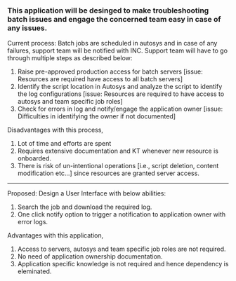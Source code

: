 ### This application will be desinged to make troubleshooting batch issues and engage the concerned team easy in case of any issues.

Current process:
Batch jobs are scheduled in autosys and in case of any failures, support team will be notified with INC.
Support team will have to go through multiple steps as described below:
  1. Raise pre-approved production access for batch servers [issue: Resources are required have access to all batch servers]
  2. Identify the script location in Autosys and analyze the script to identify the log configurations [issue: Resources are required to have access to autosys and team specific job roles]
  3. Check for errors in log and notify/engage the application owner [issue: Difficulties in identifying the owner if not documented]

Disadvantages with this process,
  1. Lot of time and efforts are spent
  2. Requires extensive documentation and KT whenever new resource is onboarded.
  3. There is risk of un-intentional operations [i.e., script deletion, content modification etc...] since resources are granted server access.

---
Proposed:
Design a User Interface with below abilities:
  1. Search the job and download the required log.
  2. One click notify option to trigger a notification to application owner with error logs.

Advantages with this application,
  1. Access to servers, autosys and team specific job roles are not required.
  2. No need of application ownership documentation.
  3. Application specific knowledge is not required and hence dependency is eleminated.
